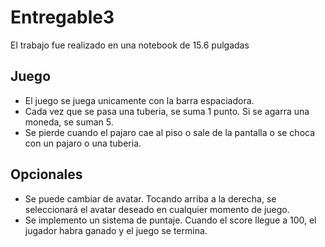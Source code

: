 # Entregable3
El trabajo fue realizado en una notebook de 15.6 pulgadas

## Juego
+ El juego se juega unicamente con la barra espaciadora. 
+ Cada vez que se pasa una tuberia, se suma 1 punto. Si se agarra una moneda, se suman 5.
+ Se pierde cuando el pajaro cae al piso o sale de la pantalla o se choca con un pajaro o una tuberia.

## Opcionales 
+ Se puede cambiar de avatar. Tocando arriba a la derecha, se seleccionará el avatar deseado en cualquier momento de juego. 
+ Se implemento un sistema de puntaje. Cuando el score llegue a 100, el jugador habra ganado y el juego se termina. 
